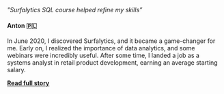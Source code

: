 <i>"Surfalytics SQL course helped refine my skills”</i>

<h4>Anton 🇵🇱</h4>

<p>
In June 2020, I discovered Surfalytics, and it became a game-changer for me. Early on, I realized the importance of data analytics, and some webinars were incredibly useful. After some time, I landed a job as a systems analyst in retail product development, earning an average starting salary.
</p>

<a href="/pages/testimonials-page/#testimonial-full-3"><b><u>Read full story</u></b></a>